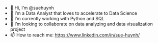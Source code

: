 - 👋 Hi, I’m @suehuynh
- 👀 I’m a Data Analyst that loves to accelerate to Data Science
- 🌱 I’m currently working with Python and SQL
- 💞️ I’m looking to collaborate on data analyzing and data visualization project
- 📫 How to reach me: https://www.linkedin.com/in/sue-huynh/

<!---
suehuynh/suehuynh is a ✨ special ✨ repository because its `README.md` (this file) appears on your GitHub profile.
You can click the Preview link to take a look at your changes.
--->

